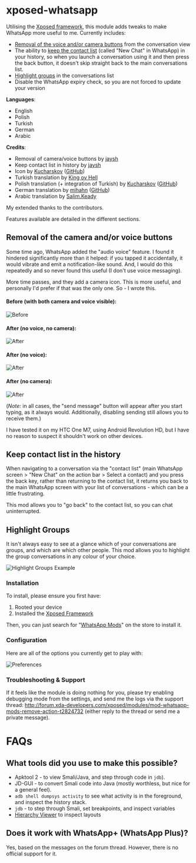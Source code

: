 xposed-whatsapp
===========

Utilising the [Xposed framework](http://repo.xposed.info/module/de.robv.android.xposed.installer), this module adds tweaks to make WhatsApp more useful to me. Currently includes:

- [Removal of the voice and/or camera buttons](#removal-of-the-camera-andor-voice-buttons) from the conversation view
- The ability to [keep the contact list](#keep-contact-list-in-the-history) (called "New Chat" in WhatsApp) in your history, so when you launch a conversation using it and then press the back button, it doesn't skip straight back to the main conversations list.
- [Highlight groups](#highlight-groups) in the conversations list
- Disable the WhatsApp expiry check, so you are not forced to update your version

**Languages**:
- English
- Polish
- Turkish
- German
- Arabic

**Credits**:
- Removal of camera/voice buttons by [jaysh](github.com/jaysh/xposed-whatsapp)
- Keep contact list in history by [jaysh](github.com/jaysh/xposed-whatsapp)
- Icon by [Kucharskov](http://forum.xda-developers.com/member.php?u=4493226) ([GitHub](https://github.com/Kucharskov))
- Turkish translation by [King ov Hell](http://forum.xda-developers.com/member.php?u=5025244)
- Polish translation (+ integration of Turkish) by [Kucharskov](http://forum.xda-developers.com/member.php?u=4493226) ([GitHub](https://github.com/Kucharskov))
- German translation by [mihahn](http://forum.xda-developers.com/member.php?u=4660165) ([GitHub](https://github.com/Mihahn))
- Arabic translation by [Salim.Keady](http://forum.xda-developers.com/member.php?u=5477058)

My extended thanks to the contributors.

Features available are detailed in the different sections.

Removal of the camera and/or voice buttons
------------------------------------------

Some time ago, WhatsApp added the "audio voice" feature. I found it hindered significantly more than it helped: if you tapped it accidentally, it would vibrate and emit a notification-like sound. And, I would do this repeatedly and so never found this useful (I don't use voice messaging).

More time passes, and they add a camera icon. This is more useful, and personally I'd prefer if that was the only one. So - I wrote this.

#### Before (with both camera and voice visible):
![Before](https://raw.githubusercontent.com/jaysh/xposed-whatsapp/master/documentation/images/before.png)

#### After (no voice, no camera):
![After](https://raw.githubusercontent.com/jaysh/xposed-whatsapp/master/documentation/images/after-no-camera-no-voice.png)

#### After (no voice):
![After](https://raw.githubusercontent.com/jaysh/xposed-whatsapp/master/documentation/images/after-no-voice.png)

#### After (no camera):
![After](https://raw.githubusercontent.com/jaysh/xposed-whatsapp/master/documentation/images/after-no-camera.png)

(*Note:* in all cases, the "send message" button will appear after you start typing, as it always would. Additionally, disabling sending still allows you to receive them.)

I have tested it on my HTC One M7, using Android Revolution HD, but I have no reason to suspect it shouldn't work on other devices.

Keep contact list in the history
--------------------------------

When navigating to a conversation via the "contact list" (main WhatsApp screen > "New Chat" on the action bar > Select a contact) and you press the back key, rather than returning to the contact list, it returns you back to the main WhatsApp screen with your list of conversations - which can be a little frustrating.

This mod allows you to "go back" to the contact list, so you can chat uninterrupted.

Highlight Groups
----------------

It isn't always easy to see at a glance which of your conversations are groups, and which are which other people. This mod allows you to highlight the group conversations in any colour of your choice.

![Highlight Groups Example](https://raw.githubusercontent.com/jaysh/xposed-whatsapp/master/documentation/images/highlight-groups.png)

### Installation

To install, please ensure you first have:

1. Rooted your device
2. Installed the [Xposed Framework](http://repo.xposed.info/module/de.robv.android.xposed.installer)

Then, you can just search for "[WhatsApp Mods](http://repo.xposed.info/module/sh.jay.xposed.whatsapp)" on the store to install it.

### Configuration

Here are all of the options you currently get to play with:

![Preferences](https://raw.githubusercontent.com/jaysh/xposed-whatsapp/master/documentation/images/preferences.png)

### Troubleshooting & Support

If it feels like the module is doing nothing for you, please try enabling debugging mode from the settings, and send me the logs via the support thread: http://forum.xda-developers.com/xposed/modules/mod-whatsapp-mods-remove-action-t2824732 (either reply to the thread or send me a private message).

# FAQs

## What tools did you use to make this possible?

* Apktool 2 - to view Smali/Java, and step through code in `jdb`).
* JD-GUI - to convert Smali code into Java (mostly worthless, but nice for a general feel).
* `adb shell dumpsys activity` to see what activity is in the foreground, and inspect the history stack.
* `jdb` - to step through Smali, set breakpoints, and inspect variables
* [Hierarchy Viewer](http://developer.android.com/tools/help/hierarchy-viewer.html) to inspect layouts

## Does it work with WhatsApp+ (WhatsApp Plus)?

Yes, based on the messages on the forum thread. However, there is no official support for it.